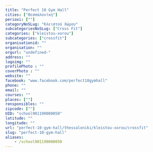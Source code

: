 ```yaml
---
title: "Perfect 10 Gym Hall"
cities: ["Θεσσαλονίκη"]
perioxi: [""]
categoryNoSLug: "Κλειστού Χώρου"
subcategoriesNoSLug: ["Cross Fit"]
categories: ["kleistou-xorou"]
subcategories: ["crossfit"]
organisationid: ""
organisation: ""
orgurl: "undefined-"
address: ""
logoimg: ""
profilePhoto : ""
coverPhoto : ""
website: ""
facebook: "www.facebook.com/perfect10gymhall"
phone: ""
email: ""
courses: ""
places: [""]
rensponsibles: ""
zipcode: [""]
UID: "school901190000050"
latitude: ""
longitude: ""
url: "perfect-10-gym-hall/thessaloniki/kleistou-xorou/crossfit"
slug: "perfect-10-gym-hall"
aliases:
    - /school901190000050
---
```





